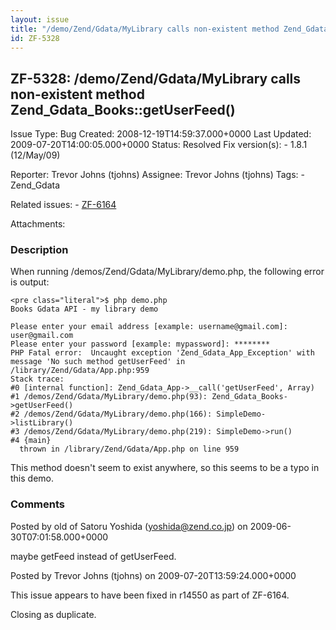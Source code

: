 ```yaml
---
layout: issue
title: "/demo/Zend/Gdata/MyLibrary calls non-existent method Zend_Gdata_Books::getUserFeed()"
id: ZF-5328
---
```


ZF-5328: /demo/Zend/Gdata/MyLibrary calls non-existent method Zend\_Gdata\_Books::getUserFeed()
-----------------------------------------------------------------------------------------------

 Issue Type: Bug Created: 2008-12-19T14:59:37.000+0000 Last Updated: 2009-07-20T14:00:05.000+0000 Status: Resolved Fix version(s): - 1.8.1 (12/May/09)
 
 Reporter:  Trevor Johns (tjohns)  Assignee:  Trevor Johns (tjohns)  Tags: - Zend\_Gdata
 
 Related issues: - [ZF-6164](/issues/browse/ZF-6164)
 
 Attachments: 
### Description

When running /demos/Zend/Gdata/MyLibrary/demo.php, the following error is output:

 
    <pre class="literal">$ php demo.php 
    Books Gdata API - my library demo
    
    Please enter your email address [example: username@gmail.com]: user@gmail.com
    Please enter your password [example: mypassword]: ********
    PHP Fatal error:  Uncaught exception 'Zend_Gdata_App_Exception' with message 'No such method getUserFeed' in /library/Zend/Gdata/App.php:959
    Stack trace:
    #0 [internal function]: Zend_Gdata_App->__call('getUserFeed', Array)
    #1 /demos/Zend/Gdata/MyLibrary/demo.php(93): Zend_Gdata_Books->getUserFeed()
    #2 /demos/Zend/Gdata/MyLibrary/demo.php(166): SimpleDemo->listLibrary()
    #3 /demos/Zend/Gdata/MyLibrary/demo.php(219): SimpleDemo->run()
    #4 {main}
      thrown in /library/Zend/Gdata/App.php on line 959


This method doesn't seem to exist anywhere, so this seems to be a typo in this demo.

 

 

### Comments

Posted by old of Satoru Yoshida (yoshida@zend.co.jp) on 2009-06-30T07:01:58.000+0000

maybe getFeed instead of getUserFeed.

 

 

Posted by Trevor Johns (tjohns) on 2009-07-20T13:59:24.000+0000

This issue appears to have been fixed in r14550 as part of ZF-6164.

Closing as duplicate.

 

 